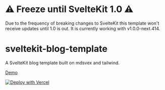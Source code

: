 # ⚠️ Freeze until SvelteKit 1.0 ⚠️

Due to the frequency of breaking changes to SvelteKit this template won't receive updates until 1.0 is out. It is currently working with v1.0.0-next.414. 

# sveltekit-blog-template

A SvelteKit blog template built on mdsvex and tailwind.

[Demo](https://sveltekit-blog-template.vercel.app)

[![Deploy with Vercel](https://vercel.com/button)](https://vercel.com/new/git/external?repository-url=https%3A%2F%2Fgithub.com%2Fmattjennings%2Fsveltekit-blog-template)
